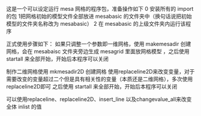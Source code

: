 这是一个可以设定运行 mesa 网格的程序包，准备操作如下
0 安装所有的 import 的包
1把网格初始的模型文件全部放进 mesabasic 的文件夹中（换句话说把初始模型的文件夹名称改为 mesabasic）
2 在 mesabasic 的上级文件夹内运行该程序




正式使用步骤如下：
如果只调整一个参数即一维网格，使用 makemesadir 创建网格，会在 mesabaisc 文件夹旁边生成 mesagrid 里面放网格模型
，之后使用 startall 来全部开始，开始后本程序可以关闭

制作二维网格使用 mkmesadir2D 创建网格
使用replaceline2D来改变变量，对于需要改变的变量超过二个但是具有相关性的变量（本质还是二维网格），多次使用replaceline2D即可
之后使用 startall 来全部开始，开始后本程序可以关闭

可以使用replaceline、replaceline2D、insert_line 以及changevalue_all来改变全体 inlist 的值
